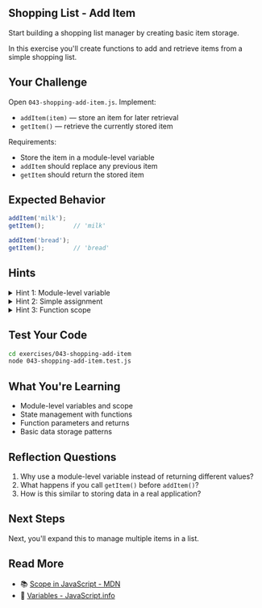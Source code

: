 ## Shopping List - Add Item

Start building a shopping list manager by creating basic item storage.

In this exercise you'll create functions to add and retrieve items from a simple shopping list.

## Your Challenge

Open `043-shopping-add-item.js`. Implement:
- `addItem(item)` — store an item for later retrieval
- `getItem()` — retrieve the currently stored item

Requirements:
- Store the item in a module-level variable
- `addItem` should replace any previous item
- `getItem` should return the stored item

## Expected Behavior

```javascript
addItem('milk');
getItem();        // 'milk'

addItem('bread');
getItem();        // 'bread'
```

## Hints

<details>
<summary>Hint 1: Module-level variable</summary>

Declare a variable at the top of your module (outside any function) to store the current item.

</details>

<details>
<summary>Hint 2: Simple assignment</summary>

Use `=` to assign the parameter to your storage variable in `addItem`.

</details>

<details>
<summary>Hint 3: Function scope</summary>

Your functions can access module-level variables because they're in the same scope.

</details>

## Test Your Code

```bash
cd exercises/043-shopping-add-item
node 043-shopping-add-item.test.js
```

## What You're Learning

- Module-level variables and scope
- State management with functions
- Function parameters and returns
- Basic data storage patterns

## Reflection Questions

1. Why use a module-level variable instead of returning different values?
2. What happens if you call `getItem()` before `addItem()`?
3. How is this similar to storing data in a real application?

## Next Steps

Next, you'll expand this to manage multiple items in a list.

## Read More

- 📚 [Scope in JavaScript - MDN](https://developer.mozilla.org/en-US/docs/Glossary/Scope)
- 📖 [Variables - JavaScript.info](https://javascript.info/variables)